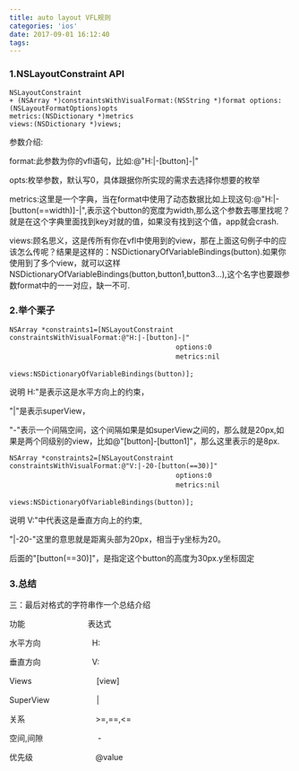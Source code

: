 ```yaml
---
title: auto layout VFL规则
categories: 'ios'
date: 2017-09-01 16:12:40
tags:
---
```


### 1.NSLayoutConstraint API

```
NSLayoutConstraint
+ (NSArray *)constraintsWithVisualFormat:(NSString *)format options:(NSLayoutFormatOptions)opts
metrics:(NSDictionary *)metrics
views:(NSDictionary *)views;
```

参数介绍:

format:此参数为你的vfl语句，比如:@"H:|-[button]-|"

opts:枚举参数，默认写0，具体跟据你所实现的需求去选择你想要的枚举

metrics:这里是一个字典，当在format中使用了动态数据比如上现这句:@"H:|-[button(==width)]-|",表示这个button的宽度为width,那么这个参数去哪里找呢？就是在这个字典里面找到key对就的值，如果没有找到这个值，app就会crash.

views:顾名思义，这是传所有你在vfl中使用到的view，那在上面这句例子中的应该怎么传呢？结果是这样的：NSDictionaryOfVariableBindings(button).如果你使用到了多个view，就可以这样NSDictionaryOfVariableBindings(button,button1,button3...),这个名字也要跟参数format中的一一对应，缺一不可.

### 2.举个栗子

```
NSArray *constraints1=[NSLayoutConstraint constraintsWithVisualFormat:@"H:|-[button]-|"
　　　　　　　　　　　　　　　　　　　　　　　　　options:0
　　　　　　　　　　　　　　　　　　　　　　　　　metrics:nil
　　　　　　　　　　　　　　　　　　　　　　　　　views:NSDictionaryOfVariableBindings(button)];
```
说明
H:"是表示这是水平方向上的约束，

"|"是表示superView，

"-"表示一个间隔空间，这个间隔如果是如superView之间的，那么就是20px,如果是两个同级别的view，比如@"[button]-[button1]"，那么这里表示的是8px.

```
NSArray *constraints2=[NSLayoutConstraint constraintsWithVisualFormat:@"V:|-20-[button(==30)]"
　　　　　　　　　　　　　　　　　　　　　　　　　options:0
　　　　　　　　　　　　　　　　　　　　　　　　　metrics:nil
　　　　　　　　　　　　　　　　　　　　　　　　　views:NSDictionaryOfVariableBindings(button)];
```
说明
V:"中代表这是垂直方向上的约束,

"|-20-"这里的意思就是距离头部为20px，相当于y坐标为20。

后面的"[button(==30)]"，是指定这个button的高度为30px.y坐标固定

### 3.总结
三：最后对格式的字符串作一个总结介绍

功能　　　　　　　　表达式

水平方向  　　　　　　  H:

垂直方向  　　　　　　  V:

Views　　　　　　　　 [view]

SuperView　　　　　　|

关系　　　　　　　　　>=,==,<=

空间,间隙　　　　　　　-

优先级　　　　　　　　@value